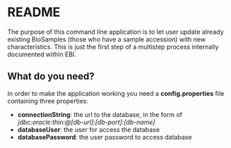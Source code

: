# README

The purpose of this command line application is to let user update already existing BioSamples (those who have a sample accession) with new characteristics.
This is just the first step of a multistep process internally documented within EBI.

## What do you need?
In order to make the application working you need a **config.properties** file containing three properties:
- **connectionString**: the url to the database, in the form of *jdbc:oracle:thin:@[db-url]:[db-port]:[db-name]*
- **databaseUser**: the user for access the database
- **databasePassword**: the user password to access database
